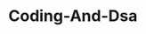 # Coding-And-Dsa
<!-- here coding and dsa files are in this repo -->
<!-- It contains questions and solutions -->